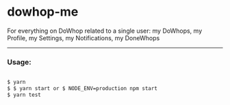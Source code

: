 # dowhop-me
For everything on DoWhop related to a single user: my DoWhops, my Profile, my Settings, my Notifications, my DoneWhops


___
### Usage:
```sh

$ yarn
$ $ yarn start or $ NODE_ENV=production npm start
$ yarn test

```
